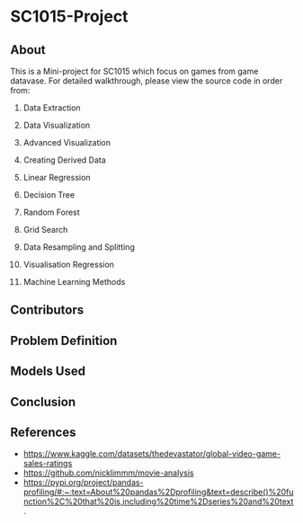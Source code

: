 # SC1015-Project

## About
This is a Mini-project for SC1015 which focus on games from game datavase. For detailed walkthrough, please view the source code in order from:
1. Data Extraction
2. Data Visualization
3. Advanced Visualization
4. Creating Derived Data
5. Linear Regression
6. Decision Tree
7. Random Forest
8. Grid Search




0. Data Resampling and Splitting
0. Visualisation Regression
0. Machine Learning Methods

## Contributors

## Problem Definition

## Models Used

## Conclusion

## References
- https://www.kaggle.com/datasets/thedevastator/global-video-game-sales-ratings
- https://github.com/nicklimmm/movie-analysis
- https://pypi.org/project/pandas-profiling/#:~:text=About%20pandas%2Dprofiling&text=describe()%20function%2C%20that%20is,including%20time%2Dseries%20and%20text.
